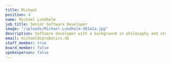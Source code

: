 ```yaml
---
title: Michael
position: 4
name: Michael Lundholm
job_title: Senior Software Developer
image: "/uploads/Michael-Lundholm-d83a1a.jpg"
description: Software developer with a background in philosophy and start-ups.
email: michael@cprobotics.dk
staff_member: true
board_member: false
spokesperson: false
---
```


